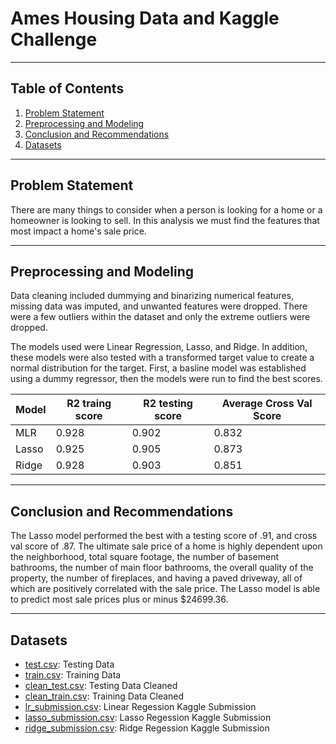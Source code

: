# Ames Housing Data and Kaggle Challenge

---

## Table of Contents

1. [Problem Statement](#Problem-Statement)
2. [Preprocessing and Modeling](#Preprocessing-and-Modeling)
3. [Conclusion and Recommendations](#Conclusion-and-Recommendations)
4. [Datasets](#Datasets)

---

## Problem Statement

There are many things to consider when a person is looking for a home or a homeowner is looking to sell. In this analysis we must find the features that most impact a home's sale price.

---

## Preprocessing and Modeling

Data cleaning included dummying and binarizing numerical features, missing data was imputed, and unwanted features were dropped. There were a few outliers within the dataset and only the extreme outliers were dropped. 

The models used were Linear Regression, Lasso, and Ridge. In addition, these models were also tested with a transformed target value to create a normal distribution for the target. First, a basline model was established using a dummy regressor, then the models were run to find the best scores.

|Model             |R2 traing score   |R2 testing score  |Average Cross Val Score    |
|---               |---               |---               |---                        |
|MLR               |0.928             |0.902             |0.832                      |
|Lasso             |0.925             |0.905             |0.873                      |
|Ridge             |0.928             |0.903             |0.851                      |

---

## Conclusion and Recommendations

The Lasso model performed the best with a testing score of .91, and cross val score of .87. The ultimate sale price of a home is highly dependent upon the neighborhood, total square footage, the number of basement bathrooms, the number of main floor bathrooms, the overall quality of the property, the number of fireplaces, and having a paved driveway, all of which are positively correlated with the sale price. The Lasso model is able to predict most sale prices plus or minus $24699.36.

---

## Datasets

* [test.csv]('../data/test.csv'): Testing Data 
* [train.csv]('../data/train.csv'): Training Data
* [clean_test.csv]('../data/clean_test.csv'): Testing Data Cleaned
* [clean_train.csv]('../data/clean_train.csv'): Training Data Cleaned
* [lr_submission.csv]('../data/lr_submission.csv'): Linear Regession Kaggle Submission
* [lasso_submission.csv]('../data/lasso_submission.csv'): Lasso Regession Kaggle Submission
* [ridge_submission.csv]('../data/ridge_submission.csv'): Ridge Regession Kaggle Submission
